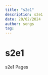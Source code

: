 ```yaml
---
title: "s2e1"
description: s2e1
date: 20/02/2024
author: songs
tag:
---
```


# s2e1

s2e1 Pages
